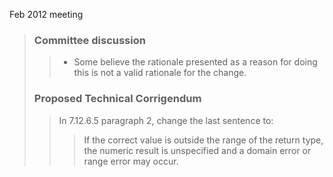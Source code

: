 Feb 2012 meeting

> ### Committee discussion
>
> > * Some believe the rationale presented as a reason for doing this is not a valid rationale for the change.
>
> ### Proposed Technical Corrigendum
>
> > In 7.12.6.5 paragraph 2, change the last sentence to:
> >
> > > If the correct value is outside the range of the return type, the numeric result
> > > is unspecified and a domain error or range error may occur.
